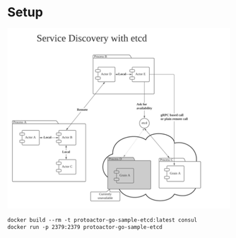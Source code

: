 # Setup

![](https://raw.githubusercontent.com/oklahomer/protoactor-go-sender-example/main/docs/etcd.png)

```
docker build --rm -t protoactor-go-sample-etcd:latest consul
docker run -p 2379:2379 protoactor-go-sample-etcd
```
